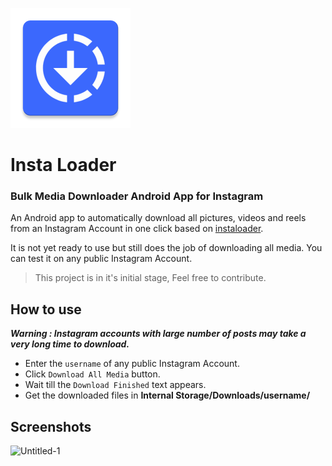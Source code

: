 ![Icon](https://github.com/AzeemIdrisi/InstaLoader-App/blob/main/app/src/main/res/mipmap-xxxhdpi/ic_launcher.png)

# Insta Loader
### Bulk Media Downloader Android App for Instagram
An Android app to automatically download all pictures, videos and reels from an Instagram Account in one click based on [instaloader](https://github.com/instaloader/instaloader).


It is not yet ready to use but still does the job of downloading all media.
You can test it on any public Instagram Account.


> This project is in it's initial stage, Feel free to contribute.


## How to use

***Warning : Instagram accounts with large number of posts may take a very long time to download.***
* Enter the `username` of any public Instagram Account.
* Click `Download All Media` button.
* Wait till the `Download Finished` text appears.
* Get the downloaded files in **Internal Storage/Downloads/username/**

## Screenshots
![Untitled-1](https://user-images.githubusercontent.com/112647789/235360807-e6088034-7e9e-4a74-824d-f8b7a4f66fce.png)
